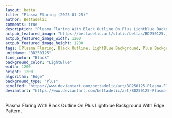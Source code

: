 ```yaml
---
layout: betta
title: "Plasma Flaring (2025-01-25)"
author: Bettadelic
comments: true
description: "Plasma Flaring With Black Outline On Plus Lightblue Background With Edge Pattern."
actpub_featured_image: "https://bettadelic.art/static/bettas/BD250125.jpg"
actpub_featured_image_width: 1200
actpub_featured_image_height: 1200
tags: [Plasma Flaring, Black Outline, LightBlue Background, Plus Background Pattern, Edge Pattern, January 2025]
unitName: "BD250125"
line_color: "Black"
background_color: "LightBlue"
width: 1200
height: 1200
algorithm: "Edge"
background_type: "Plus"
pixelfed: "https://www.deviantart.com/bettadelic/art/BD250125-Plasma-Flaring-2025-01-25-1151326407"
deviantart: "https://www.deviantart.com/bettadelic/art/BD250125-Plasma-Flaring-2025-01-25-1151326407"
---
```


Plasma Flaring With Black Outline On Plus Lightblue Background With Edge Pattern.
